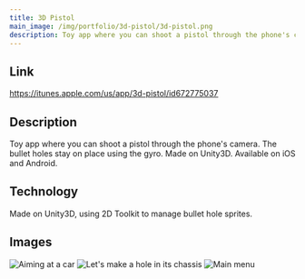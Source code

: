 ```yaml
---
title: 3D Pistol
main_image: /img/portfolio/3d-pistol/3d-pistol.png
description: Toy app where you can shoot a pistol through the phone's camera. The bullet holes stay on place using the gyro. Made on Unity3D.
---
```


## Link
<https://itunes.apple.com/us/app/3d-pistol/id672775037>

## Description
Toy app where you can shoot a pistol through the phone's camera. The bullet holes stay on place using the gyro. Made on Unity3D. Available on iOS and Android.

## Technology
Made on Unity3D, using 2D Toolkit to manage bullet hole sprites.

## Images
![Aiming at a car](/img/portfolio/3d-pistol/3d-pistol-2.jpeg)
![Let's make a hole in its chassis](/img/portfolio/3d-pistol/3d-pistol-3.jpeg)
![Main menu](/img/portfolio/3d-pistol/3d-pistol-4.jpeg)
